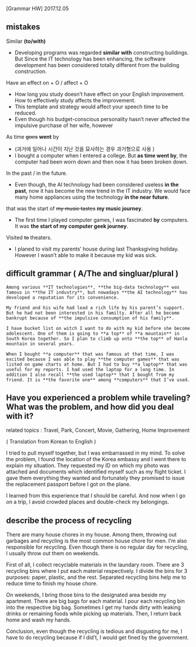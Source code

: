 [Grammar HW] 2017.12.05

## mistakes

Similar **(to/with)**
- Developing programs was regarded **similar with** constructing buildings. But Since the IT technology has been enhancing, the software development has been considered totally different from the building construction.

Have an effect on + O / affect + O
- How long you study doesn’t have effect on your English improvement. How to effectively study affects the improvement.
- This template and strategy would affect your speech time to be reduced.
- Even though his budget-conscious personality hasn’t never affected the impulsive purchase of her wife, however  

As time ~~goes~~ **went** by
- (과거에 일어나 시간이 지난 것을 묘사하는 경우 과거형으로 사용 )
- I bought a computer when I entered a college. But **as time went by**, the computer had been worn down and then now it has been broken down. 

In the past / in the future. 
- Even though, the AI technology had been considered useless **in the past**, now it has become the new trend in the IT industry. We would face many home appliances using the technology **in the near future**. 

that was the start of ~~my music tastes~~ **my music journey**.
- The first time I played computer games, I was fascinated **by** computers. It was **the start of my computer geek journey**.

Visited ~~to~~ theaters.
- I planed to visit my parents’ house during last Thanksgiving holiday. However I wasn’t able to make it because my kid was sick.
		
	
## difficult grammar ( A/The and singluar/plural )

	Among various **IT technologies**, **the big-data technology** was famous in **the IT industry**, but nowadays **the AI technology** has developed a reputation for its convenience.

	My friend and his wife had lead a rich life by his parent’s support. But he had not been interested in his familty. After all he become bankrupt because of **the impulsive consumption of his family**.

	I have bucket list on witch I want to do with my kid before she become adolescent. One of them is going to **a top** of **a mountain** in South Korea together. So I plan to climb up onto **the top** of Hanla mountain in several years.

	When I bought **a computer** that was famous at that time, I was excited because I was able to play **the computer games** that was listed on game charts at home. But I had to buy **a laptop** that was useful for my reports. I had used the laptop for a long time. In addition I also recall **the used laptop** that I bought from my friend. It is **the favorite one** among **computers** that I’ve used.


## Have you experienced a problem while traveling? What was the problem, and how did you deal with it? 

related topics : Travel, Park, Concert, Movie, Gathering, Home Improvement

( Translation from Korean to English )

I tried to pull myself together, but I was embarrassed in my mind. To solve the problem, I found the location of the Korea embassy and I went there to explain my situation. They requested my ID on which my photo was attached and documents which identified myself such as my flight ticket. I gave them everything they wanted and fortunately they promised to issue the replacement  passport before I got on the plane.

I learned from this experience that I should be careful. And now when I go on a trip, I avoid crowded places and double-check my belongings. 

## describe the process of recycling 

There are many house chores in my house. Among them, throwing out garbages and recycling is the most common house chore for men. I’m also responsible for recycling. Even though there is no regular day for recycling, I usually throw out them on weekends. 

First of all, I collect recyclable materials in the laundary room. There are 3 recycling bins where I put each material respectively. I divide the bins for 3 purposes: paper, plastic, and the rest. Separated recycling bins help me to reduce time to finish my house chore.  

On weekends, I bring those bins to the designated area beside my apartment. There are big bags for each material. I pour each recycling bin into the respective big bag. Sometimes I get my hands dirty with leaking drinks or remaining foods while picking up materials. Then, I return back home and wash my hands.

Conclusion,  even though the recycling is tedious and disgusting for me, I have to do recycling because if I did’t, I would get fined by the government.

